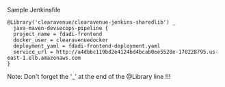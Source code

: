 Sample Jenkinsfile

```
@Library('clearavenue/clearavenue-jenkins-sharedlib') _
  java-maven-devsecops-pipeline {
  project_name = fdadi-frontend
  docker_user = clearavenuedocker
  deployment_yaml = fdadi-frontend-deployment.yaml
  service_url = http://a4dbbc119bd2e4124bd4bcab0ee5528e-170228795.us-east-1.elb.amazonaws.com
}
```

Note:  Don't forget the '_' at the end of the @Library line !!!
